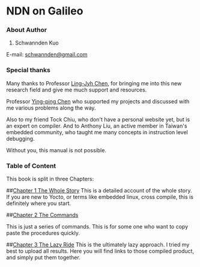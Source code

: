 NDN on Galileo
=======


### About Author
1. Schwannden Kuo

E-mail: schwannden@gmail.com

### Special thanks
Many thanks to
Professor [Ling-Jyh Chen](https://sites.google.com/site/cclljj/), for bringing me into this new research field and give me much support and resources.

Professor [Ying-ping Chen](http://ypchen.tw) who supported my projects and discussed with me various problems along the way.

Also to my friend Tock Chiu, who don't have a personal website yet, but is an expert on compiler. And to Anthony Liu, an active member in Taiwan's embedded community, who taught me many concepts in instruction level debugging.

Without you, this manual is not possible.

### Table of Content
This book is split in three Chapters:

##[Chapter 1 The Whole Story](chapter1.md)
This is a detailed account of the whole story.
If you are new to Yocto, or terms like embedded linux, cross compile, this is definitely where you start.

##[Chapter 2 The Commands](chapter2.md)

This is just a series of commands. This is for some one who want to copy paste the procedures quickly.

##[Chapter 3 The Lazy Ride](chapter3.md)
This is the ultimately lazy approach.
I tried my best to upload all results. Here you will find links to those compiled product, and simply put them together.
